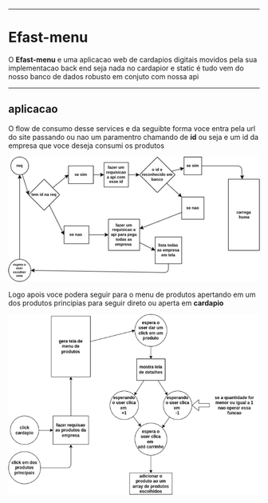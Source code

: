 
---
# Efast-menu

O **Efast-menu** e uma aplicacao web de cardapios digitais movidos pela sua implementacao back end seja nada no cardapior e static é tudo vem do nosso banco de dados robusto em conjuto com nossa api

---
## aplicacao 

O flow de consumo desse services e da seguibte forma voce entra pela url do site passando ou nao um paramentro chamando de __id__ ou seja e um id da empresa que voce deseja consumi os produtos

![flox-scheme-home](./docs/flow-scheme-home.drawio.png)

Logo apois voce podera seguir para o menu de produtos apertando em um dos produtos principias para seguir direto ou aperta em **cardapio** 

![flox-scheme-home](./docs/flow-scheme-menuCardapio.drawio.png)

